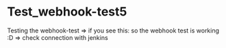 # Test_webhook-test5
Testing the webhook-test
=> if you see this: so the webhook test is working :D
=> check connection with jenkins
